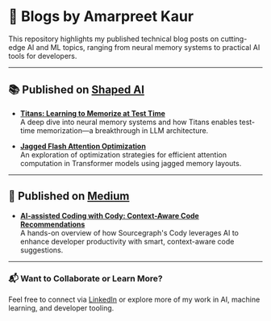 # 📝 Blogs by Amarpreet Kaur

This repository highlights my published technical blog posts on cutting-edge AI and ML topics, ranging from neural memory systems to practical AI tools for developers.

---

## 📚 Published on [Shaped AI](https://www.shaped.ai/blog)

- [**Titans: Learning to Memorize at Test Time**](https://www.shaped.ai/blog/titans-learning-to-memorize-at-test-time-a-breakthrough-in-neural-memory-systems)  
  A deep dive into neural memory systems and how Titans enables test-time memorization—a breakthrough in LLM architecture.

- [**Jagged Flash Attention Optimization**](https://www.shaped.ai/blog/titans-learning-to-memorize-at-test-time-a-breakthrough-in-neural-memory-systems)  
  An exploration of optimization strategies for efficient attention computation in Transformer models using jagged memory layouts.

---

## 🧠 Published on [Medium](https://medium.com/@gurmkauramarpreet)

- [**AI-assisted Coding with Cody: Context-Aware Code Recommendations**](https://medium.com/@gurmkauramarpreet/ai-assisted-coding-with-cody-context-aware-code-recommendations-604799c7a021)  
  A hands-on overview of how Sourcegraph's Cody leverages AI to enhance developer productivity with smart, context-aware code suggestions.

---

### 📬 Want to Collaborate or Learn More?

Feel free to connect via [LinkedIn](https://www.linkedin.com/in/amarpreet-kaur-ai/) or explore more of my work in AI, machine learning, and developer tooling.
